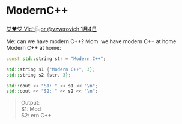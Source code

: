 # ModernC++

[♡♥♡ Vic𓂿or @vzverovich 1月4日](https://twitter.com/vzverovich/status/1345776339014488064)

Me: can we have modern C++?
Mom: we have modern C++ at home
Modern C++ at home:

```c++
const std::string str = "Modern C++";

std::string s1 {"Modern C++", 3};
std::string s2 {str, 3};

std::cout << "S1: " << s1 << "\n";
std::cout << "S2: " << s2 << "\n";
```

> Output:  
> S1: Mod  
> S2: ern C++

